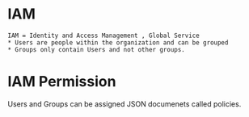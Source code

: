 # IAM

    IAM = Identity and Access Management , Global Service
    * Users are people within the organization and can be grouped
    * Groups only contain Users and not other groups.

# IAM Permission 
Users and Groups can be assigned JSON documenets called policies. 
